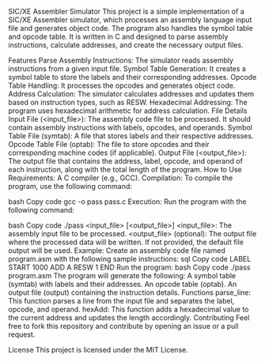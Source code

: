 SIC/XE Assembler Simulator
This project is a simple implementation of a SIC/XE Assembler simulator, which processes an assembly language input file and generates object code. The program also handles the symbol table and opcode table. It is written in C and designed to parse assembly instructions, calculate addresses, and create the necessary output files.

Features
Parse Assembly Instructions: The simulator reads assembly instructions from a given input file.
Symbol Table Generation: It creates a symbol table to store the labels and their corresponding addresses.
Opcode Table Handling: It processes the opcodes and generates object code.
Address Calculation: The simulator calculates addresses and updates them based on instruction types, such as RESW.
Hexadecimal Addressing: The program uses hexadecimal arithmetic for address calculation.
File Details
Input File (<input_file>): The assembly code file to be processed. It should contain assembly instructions with labels, opcodes, and operands.
Symbol Table File (symtab): A file that stores labels and their respective addresses.
Opcode Table File (optab): The file to store opcodes and their corresponding machine codes (if applicable).
Output File (<output_file>): The output file that contains the address, label, opcode, and operand of each instruction, along with the total length of the program.
How to Use
Requirements:
A C compiler (e.g., GCC).
Compilation:
To compile the program, use the following command:

bash
Copy code
gcc -o pass pass.c
Execution:
Run the program with the following command:

bash
Copy code
./pass <input_file> [<output_file>]
<input_file>: The assembly input file to be processed.
<output_file> (optional): The output file where the processed data will be written. If not provided, the default file output will be used.
Example:
Create an assembly code file named program.asm with the following sample instructions:
sql
Copy code
LABEL   START  1000
        ADD    A
        RESW   1
        END
Run the program:
bash
Copy code
./pass program.asm
The program will generate the following:
A symbol table (symtab) with labels and their addresses.
An opcode table (optab).
An output file (output) containing the instruction details.
Functions
parse_line: This function parses a line from the input file and separates the label, opcode, and operand.
hexAdd: This function adds a hexadecimal value to the current address and updates the length accordingly.
Contributing
Feel free to fork this repository and contribute by opening an issue or a pull request.

License
This project is licensed under the MIT License.

